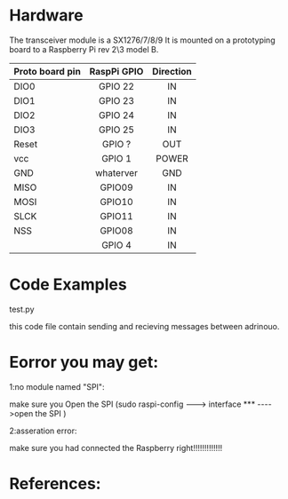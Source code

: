 
# Hardware
The transceiver module is a SX1276/7/8/9
It is mounted on a prototyping board to a Raspberry Pi rev 2\3 model B.

| Proto board pin | RaspPi GPIO | Direction |
|:----------------|:-----------:|:---------:|
|  DIO0    | GPIO 22     |    IN     |
|  DIO1    | GPIO 23     |    IN     |
|  DIO2    | GPIO 24     |    IN     |
|  DIO3    | GPIO 25     |    IN     |
|  Reset   | GPIO ?      |    OUT    |
|  vcc     | GPIO 1      |    POWER  |
|  GND     | whaterver   |    GND    |
|  MISO    | GPIO09      |   IN      |
|  MOSI    | GPIO10      |    IN     |
|  SLCK    | GPIO11      |   IN      |
|  NSS     | GPIO08      |   IN      |
|          | GPIO 4      |    IN     |

# Code Examples
test.py

this code file contain sending and recieving messages between adrinouo.


# Eorror you may get:
1:no module named "SPI":


make sure you Open the SPI (sudo raspi-config   ---> interface *** ---->open the SPI )

2:asseration error:


make sure you had connected the Raspberry right!!!!!!!!!!!!!


# References:
